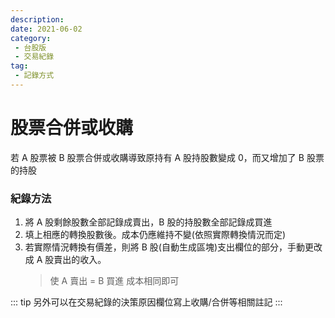 ```yaml
---
description:
date: 2021-06-02
category:
 - 台股版
 - 交易紀錄
tag:
 - 記錄方式
---
```


# 股票合併或收購

  若 A 股票被 B 股票合併或收購導致原持有 A 股持股數變成 0，而又增加了 B 股票的持股

### 紀錄方法

  1. 將 A 股剩餘股數全部記錄成賣出，B 股的持股數全部記錄成買進
  2. 填上相應的轉換股數後。成本仍應維持不變(依照實際轉換情況而定)
  3. 若實際情況轉換有價差，則將 B 股(自動生成區塊)支出欄位的部分，手動更改成 A 股賣出的收入。 
     > 使 A 賣出 = B 買進 成本相同即可

  ::: tip 另外可以在交易紀錄的決策原因欄位寫上收購/合併等相關註記
  :::
